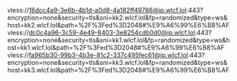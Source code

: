 vless://16dcc4a9-3e6b-4b1d-a0d8-4a182ff49786@ip.wlcf.lol:443?encryption=none&security=tls&sni=kk2.wlcf.lol&fp=randomized&type=ws&host=kk2.wlcf.lol&path=%2F%3Fed%3D2048#%E9%A6%99%E6%B8%AF
vless://dc0c4a96-3c59-4e49-8403-3e8254cdb0d0@ip.wlcf.lol:443?encryption=none&security=tls&sni=kk1.wlcf.lol&fp=randomized&type=ws&host=kk1.wlcf.lol&path=%2F%3Fed%3D2048#%E9%A6%99%E6%B8%AF
vless://fa965b30-99b3-4b3e-81c2-337c495fec61@ip.wlcf.lol:443?encryption=none&security=tls&sni=kk3.wlcf.lol&fp=randomized&type=ws&host=kk3.wlcf.lol&path=%2F%3Fed%3D2048#%E9%A6%99%E6%B8%AF

